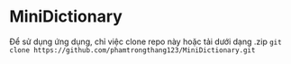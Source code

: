 # MiniDictionary

Để sử dụng ứng dụng, chỉ việc clone repo này hoặc tải dưới dạng .zip
`git clone https://github.com/phamtrongthang123/MiniDictionary.git`
